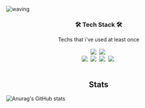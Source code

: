 ![waving](https://capsule-render.vercel.app/api?type=waving&height=200&text=uri010&fontAlign=80&fontAlignY=40&color=gradient)

<h3 align="center">🛠 Tech Stack 🛠</h3>
<p align="center">
  Techs that i've used at least once<br><br>
  <img src="https://img.shields.io/badge/C++-00599C?style=flat-square&logo=C%2B%2B&logoColor=white"/></a>&nbsp 
  <img src="https://img.shields.io/badge/Python-3766AB?style=flat-square&logo=Python&logoColor=white"/></a>&nbsp 
  <br>
  <img src="https://img.shields.io/badge/HTML5-E34F26?style=flat-square&logo=HTML5&logoColor=white"/></a>&nbsp 
  <img src="https://img.shields.io/badge/css-1572B6?style=flat-square&logo=css3&logoColor=white"/></a>&nbsp 
  <img src="https://img.shields.io/badge/Mysql-E6B91E?style=flat-square&logo=MySql&logoColor=white"/></a>&nbsp
  <img src="https://img.shields.io/badge/Android-3DDC84?style=flat-square&logo=Android&logoColor=white"/></a>&nbsp 
<br>
<br>
<h2 align="center">Stats</h2>

  ![Anurag's GitHub stats](https://github-readme-stats.vercel.app/api/?username=uri010&show_icons=true&title_color=5c6bc0&icon_color=7986cb&text_color=9f9f9f&bg_color=151515)
 </p>
